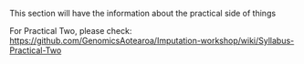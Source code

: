 This section will have the information about the practical side of things

For Practical Two, please check: https://github.com/GenomicsAotearoa/Imputation-workshop/wiki/Syllabus-Practical-Two
